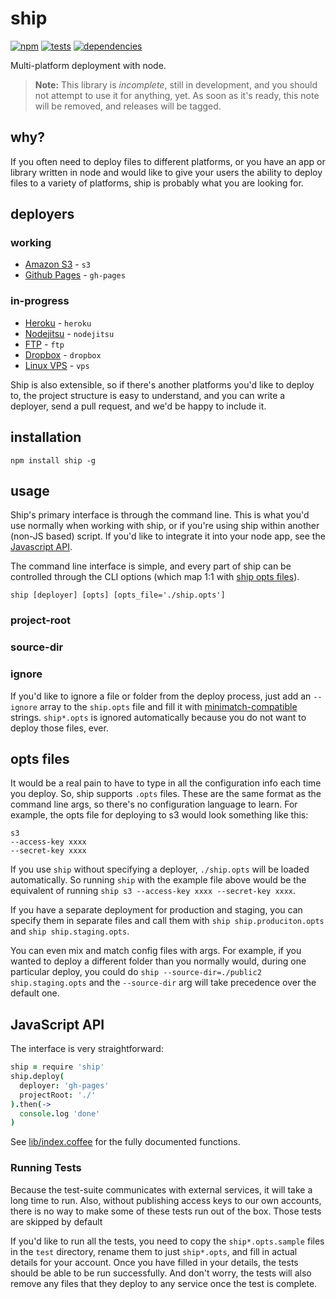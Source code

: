 # ship
[![npm](https://badge.fury.io/js/ship.png)](http://badge.fury.io/js/ship)
[![tests](https://travis-ci.org/carrot/ship.png?branch=master)](https://travis-ci.org/carrot/ship)
[![dependencies](https://david-dm.org/carrot/ship.png)](https://david-dm.org/carrot/ship)

Multi-platform deployment with node.

> **Note:** This library is _incomplete_, still in development, and you should not attempt to use it for anything, yet. As soon as it's ready, this note will be removed, and releases will be tagged.

## why?
If you often need to deploy files to different platforms, or you have an app or library written in node and would like to give your users the ability to deploy files to a variety of platforms, ship is probably what you are looking for.

## deployers

### working
- [Amazon S3](lib/deployers/s3) - `s3`
- [Github Pages](lib/deployers/gh-pages) - `gh-pages`

### in-progress
- [Heroku](lib/deployers/heroku) - `heroku`
- [Nodejitsu](lib/deployers/nodejitsu) - `nodejitsu`
- [FTP](lib/deployers/ftp) - `ftp`
- [Dropbox](lib/deployers/dropbox) - `dropbox`
- [Linux VPS](lib/deployers/vps) - `vps`

Ship is also extensible, so if there's another platforms you'd like to deploy to, the project structure is easy to understand, and you can write a deployer, send a pull request, and we'd be happy to include it.

## installation
`npm install ship -g`

## usage
Ship's primary interface is through the command line. This is what you'd use normally when working with ship, or if you're using ship within another (non-JS based) script. If you'd like to integrate it into your node app, see the [Javascript API](#javascript-api).

The command line interface is simple, and every part of ship can be controlled through the CLI options (which map 1:1 with [ship opts files](#opts-files)).

```
ship [deployer] [opts] [opts_file='./ship.opts']
```

### project-root

### source-dir

### ignore
If you'd like to ignore a file or folder from the deploy process, just add an `--ignore` array to the `ship.opts` file and fill it with [minimatch-compatible](https://github.com/isaacs/minimatch) strings. `ship*.opts` is ignored automatically because you do not want to deploy those files, ever.

## opts files
It would be a real pain to have to type in all the configuration info each time you deploy. So, ship supports `.opts` files. These are the same format as the command line args, so there's no configuration language to learn. For example, the opts file for deploying to s3 would look something like this:

```
s3
--access-key xxxx
--secret-key xxxx
```

If you use `ship` without specifying a deployer, `./ship.opts` will be loaded automatically. So running `ship` with the example file above would be the equivalent of running `ship s3 --access-key xxxx --secret-key xxxx`.

If you have a separate deployment for production and staging, you can specify them in separate files and call them with `ship ship.produciton.opts` and `ship ship.staging.opts`.

You can even mix and match config files with args. For example, if you wanted to deploy a different folder than you normally would, during one particular deploy, you could do `ship --source-dir=./public2 ship.staging.opts` and the `--source-dir` arg will take precedence over the default one.

## JavaScript API
The interface is very straightforward:

```coffee
ship = require 'ship'
ship.deploy(
  deployer: 'gh-pages'
  projectRoot: './'
).then(->
  console.log 'done'
)
```

See [lib/index.coffee](./blob/master/lib/index.coffee) for the fully documented functions.

### Running Tests

Because the test-suite communicates with external services, it will take a long time to run. Also, without publishing access keys to our own accounts, there is no way to make some of these tests run out of the box. Those tests are skipped by default

If you'd like to run all the tests, you need to copy the `ship*.opts.sample` files in the `test` directory, rename them to just `ship*.opts`, and fill in actual details for your account. Once you have filled in your details, the tests should be able to be run successfully. And don't worry, the tests will also remove any files that they deploy to any service once the test is complete.
